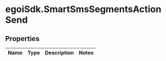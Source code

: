 # egoiSdk.SmartSmsSegmentsActionSend

## Properties
Name | Type | Description | Notes
------------ | ------------- | ------------- | -------------


